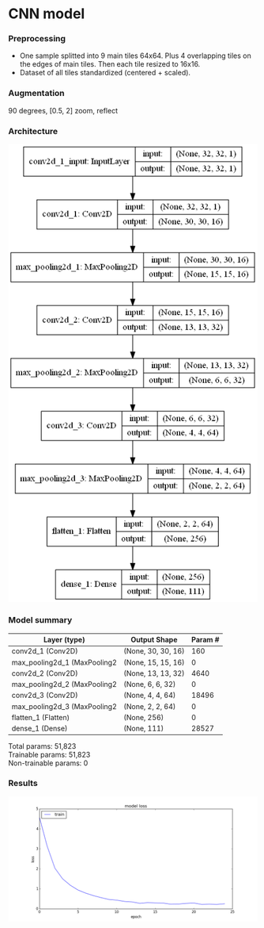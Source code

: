 # CNN model
### Preprocessing
* One sample splitted into 9 main tiles 64x64. Plus 4 overlapping
  tiles on the edges of main tiles. Then each tile resized to 16x16.
* Dataset of all tiles standardized (centered + scaled).
### Augmentation
90 degrees, [0.5, 2] zoom, reflect
### Architecture
![Architecture](architecture.png)
### Model summary

Layer (type)                | Output Shape          |    Param #   
----------------------------|-----------------------|--------------
conv2d_1 (Conv2D)           | (None, 30, 30, 16)    |    160       
max_pooling2d_1 (MaxPooling2| (None, 15, 15, 16)    |    0         
conv2d_2 (Conv2D)           | (None, 13, 13, 32)    |    4640      
max_pooling2d_2 (MaxPooling2| (None, 6, 6, 32)      |    0         
conv2d_3 (Conv2D)           | (None, 4, 4, 64)      |    18496     
max_pooling2d_3 (MaxPooling2| (None, 2, 2, 64)      |    0         
flatten_1 (Flatten)         | (None, 256)           |    0         
dense_1 (Dense)             | (None, 111)           |    28527     

Total params: 51,823  
Trainable params: 51,823  
Non-trainable params: 0  

### Results
![Loss plot](loss.png)
